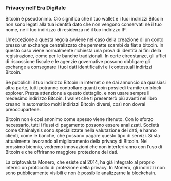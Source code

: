 ### Privacy nell’Era Digitale

Bitcoin è pseudonimo. Ciò significa che il tuo wallet e i tuoi indirizzi Bitcoin non sono legati alla tua identità dato che non vengono conservati né il tuo nome, né il tuo indirizzo di residenza né il tuo indirizzo IP.

Un’eccezione a questa regola avviene nel caso della creazione di un conto presso un exchange centralizzato che permette scambi da fiat a bitcoin. In questo caso viene normalmente richiesta una prova di identità ai fini della registrazione, come per le banche tradizionali. In certe circostanze, gli uffici di riscossione fiscale e le agenzie governative possono obbligare gli exchange a consegnare i tuoi dati identificativi e i contestuali indirizzi Bitcoin.

Se pubblichi il tuo indirizzo Bitcoin in internet o ne dai annuncio da qualsiasi altra parte, tutti potranno controllare quanti coin possiedi tramite un block explorer. Presta attenzione a questo dettaglio, e non usare sempre il medesimo indirizzo Bitcoin. I wallet che ti presenterò più avanti nel libro creano in automatico molti indirizzi Bitcoin diversi, così non dovrai preoccupartene.

Bitcoin non è così anonimo come spesso viene ritenuto. Con lo sforzo necessario, tutti i flussi di pagamento possono essere analizzati. Società come Chainalysis sono specializzate nella valutazione dei dati, e hanno clienti, come le banche, che possono pagare questo tipo di servizi. Si sta attualmente lavorando al miglioramento della privacy di Bitcoin.  Nel prossimo biennio, vedremo innovazioni che non interferiranno con l’uso di Bitcoin e che offriranno maggiore protezione dei dati.

La criptovaluta Monero, che esiste dal 2014, ha già integrato al proprio interno un protocollo di protezione della privacy. In Monero, gli indirizzi non sono pubblicamente visibili e non è possibile analizzarne la blockchain.
